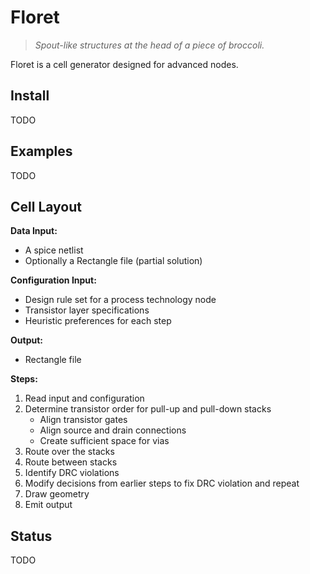 # Floret

> *Spout-like structures at the head of a piece of broccoli.*

Floret is a cell generator designed for advanced nodes.

## Install

TODO

## Examples

TODO

## Cell Layout

**Data Input:**
* A spice netlist
* Optionally a Rectangle file (partial solution)

**Configuration Input:**
* Design rule set for a process technology node
* Transistor layer specifications
* Heuristic preferences for each step

**Output:**
* Rectangle file

**Steps:**
1. Read input and configuration
2. Determine transistor order for pull-up and pull-down stacks
    * Align transistor gates
    * Align source and drain connections
    * Create sufficient space for vias
3. Route over the stacks
4. Route between stacks
5. Identify DRC violations
6. Modify decisions from earlier steps to fix DRC violation and repeat
7. Draw geometry
8. Emit output

## Status

TODO

